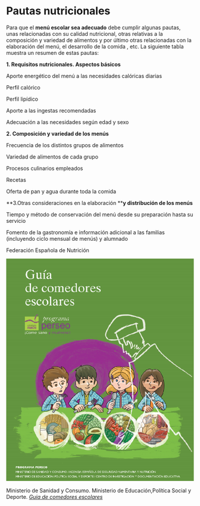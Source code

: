 # Pautas nutricionales

Para que el **menú escolar sea adecuado** debe cumplir algunas pautas, unas relacionadas con su calidad nutricional, otras relativas a la composición y variedad de alimentos y por último otras relacionadas con la elaboración del menú, el desarrollo de la comida , etc. La siguiente tabla muestra un resumen de estas pautas:

**1\. Requisitos nutricionales. Aspectos básicos**

Aporte energético del menú a las necesidades calóricas diarias

Perfil calórico

Perfil lipídico

Aporte a las ingestas recomendadas

Adecuación a las necesidades según edad y sexo

**2\. Composición y variedad de los menús**

Frecuencia de los distintos grupos de alimentos

Variedad de alimentos de cada grupo

Procesos culinarios empleados

Recetas

Oferta de pan y agua durante toda la comida

**3.Otras consideraciones en la elaboración ****y distribución de los menús**

Tiempo y método de conservación del menú desde su preparación hasta su servicio

Fomento de la gastronomía e información adicional a las familias (incluyendo ciclo mensual de menús) y alumnado

Federación Española de Nutrición  


[![Libro Perseo](img/guia_perseo.png "Guia de comedores escolares")](img/Guia_comedores_escolares.pdf "Guía de comedores escolares")


Ministerio de Sanidad y Consumo. Ministerio de Educación,Política Social y Deporte. [_Guia de comedores escolares_](Guia_comedores_escolares.pdf)